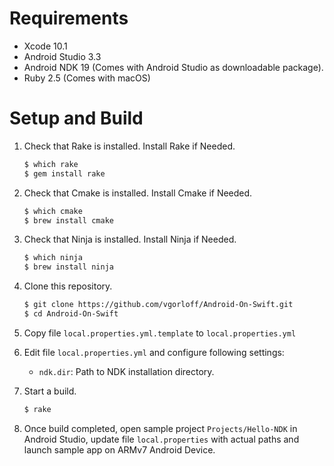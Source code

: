 Requirements
============

- Xcode 10.1
- Android Studio 3.3
- Android NDK 19 (Comes with Android Studio as downloadable package).
- Ruby 2.5 (Comes with macOS)

Setup and Build
===============

1. Check that Rake is installed. Install Rake if Needed.

   ```bash
   $ which rake
   $ gem install rake
   ```

2. Check that Cmake is installed. Install Cmake if Needed.

   ```bash
   $ which cmake
   $ brew install cmake
   ```

3. Check that Ninja is installed. Install Ninja if Needed.

   ```bash
   $ which ninja
   $ brew install ninja
   ```

4. Clone this repository.

    ```bash
    $ git clone https://github.com/vgorloff/Android-On-Swift.git
    $ cd Android-On-Swift
    ```
5. Copy file `local.properties.yml.template` to `local.properties.yml`

6. Edit file `local.properties.yml` and configure following settings:

   - `ndk.dir`: Path to NDK installation directory.

7. Start a build.

   ```bash
   $ rake
   ```

8. Once build completed, open sample project `Projects/Hello-NDK` in Android Studio, update file `local.properties` with actual paths and launch sample app on ARMv7 Android Device.
